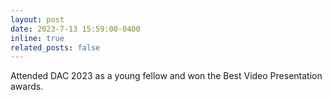 ```yaml
---
layout: post
date: 2023-7-13 15:59:00-0400
inline: true
related_posts: false
---
```


Attended DAC 2023 as a young fellow and won the Best Video Presentation awards.

